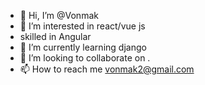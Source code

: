 - 👋 Hi, I’m @Vonmak
- 👀 I’m interested in react/vue js
- skilled in Angular
- 🌱 I’m currently learning django
- 💞️ I’m looking to collaborate on .
- 📫 How to reach me vonmak2@gmail.com

<!---
Vonmak/Vonmak is a ✨ special ✨ repository because its `README.md` (this file) appears on your GitHub profile.
You can click the Preview link to take a look at your changes.
--->
